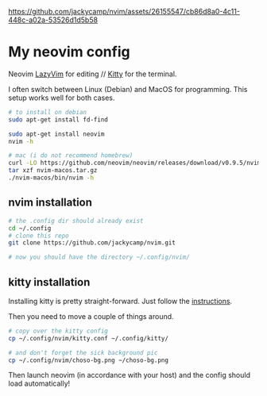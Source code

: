 
https://github.com/jackycamp/nvim/assets/26155547/cb86d8a0-4c11-448c-a02a-53526d1d5b58

# My neovim config

Neovim [LazyVim](https://github.com/LazyVim/LazyVim) for editing // [Kitty](https://sw.kovidgoyal.net/kitty/quickstart/) for the terminal.

I often switch between Linux (Debian) and MacOS for programming. This setup works well for both cases.

```bash
# to install on debian
sudo apt-get install fd-find

sudo apt-get install neovim
nvim -h

# mac (i do not recommend homebrew)
curl -LO https://github.com/neovim/neovim/releases/download/v0.9.5/nvim-macos.tar.gz
tar xzf nvim-macos.tar.gz
./nvim-macos/bin/nvim -h
```

## nvim installation

```bash
# the .config dir should already exist
cd ~/.config
# clone this repo
git clone https://github.com/jackycamp/nvim.git

# now you should have the directory ~/.config/nvim/
```

## kitty installation

Installing kitty is pretty straight-forward. Just follow the [instructions](https://sw.kovidgoyal.net/kitty/binary/#install-kitty).

Then you need to move a couple of things around.

```bash
# copy over the kitty config
cp ~/.config/nvim/kitty.conf ~/.config/kitty/

# and don't forget the sick background pic
cp ~/.config/nvim/choso-bg.png ~/choso-bg.png
```

Then launch neovim (in accordance with your host) and the config should load automatically!
